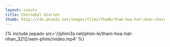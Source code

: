 ```yaml
---
layout: sieutv
title: Chernobyl Diaries
thumb: http://cdn.phim3s.net/images/films/thumb/tham-hoa-hat-nhan-chernobyl-diaries-2012.jpg
---
```

{% include jwpadv src='//phim3s.net/phim-le/tham-hoa-hat-nhan_3212/xem-phim//video.mp4' %}